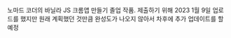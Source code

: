 노마드 코더의 바닐라 JS 크롬앱 만들기 졸업 작품.
제출하기 위해 2023 1월 9일 업로드를 했지만 원래 계획했던 것만큼 완성도가 나오지 않아서
차후에 추가 업데이트를 할 예정
